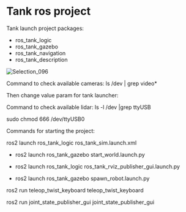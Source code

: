 # Tank ros project

Tank launch project packages:
- ros_tank_logic
- ros_tank_gazebo
- ros_tank_navigation
- ros_tank_description

![Selection_096](https://user-images.githubusercontent.com/23004657/209576988-321a2a82-18bd-4550-98bb-9a9118b5310c.png)


Command to check available cameras:
ls /dev | grep video*

Then change value param for tank launcher:
<param name="video_device" value="/dev/video4" />

Command to check available lidar:
ls -l /dev |grep ttyUSB

sudo chmod 666 /dev/ttyUSB0

Commands for starting the project:

ros2 launch ros_tank_logic ros_tank_sim.launch.xml
<!-- Spawn world in gazebo running sim -->
- ros2 launch ros_tank_gazebo start_world.launch.py
<!-- Publish URDF file in robot_description topic and launch rviz -->
- ros2 launch ros_tank_logic ros_tank_rviz_publisher_gui.launch.py
<!-- Read robot_description and spawn in gazebo running sim -->
- ros2 launch ros_tank_gazebo spawn_robot.launch.py

ros2 run teleop_twist_keyboard teleop_twist_keyboard

ros2 run joint_state_publisher_gui joint_state_publisher_gui


